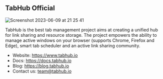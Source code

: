 ## TabHub Official
![Screenshot 2023-06-09 at 21 25 41](https://github.com/tabhub-official/.github/assets/56880684/7cb6b404-6b86-4b81-bc79-4ac5482e76b1)

TabHub is the best tab management project aims at creating a unified hub for link sharing and resource storage. The project empowers the ability to manage active windows on your browser (supports Chrome, Firefox and Edge), smart tab scheduler and an active link sharing community. 

- Website: https://www.tabhub.io
- Docs: https://docs.tabhub.io
- Blog: https://blog.tabhub.io
- Contact us: team@tabhub.io
